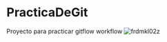 # PracticaDeGit
Proyecto para practicar gitflow workflow
![frdmkl02z](https://user-images.githubusercontent.com/88598932/233504075-7d3dc720-d2bd-4fef-95cb-abbbe1fe12ac.png)

